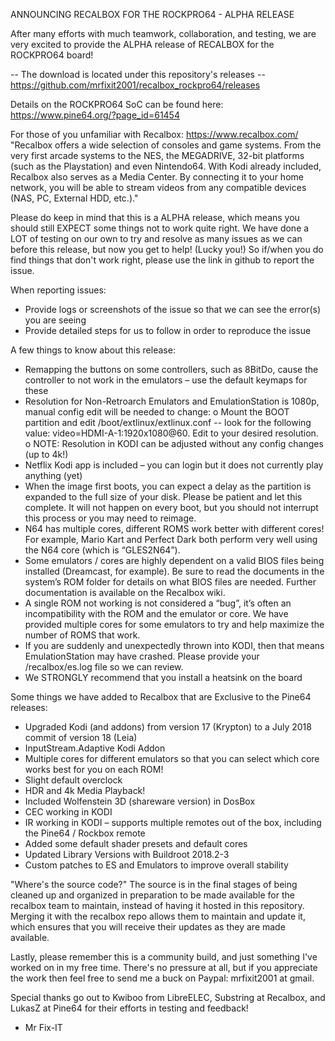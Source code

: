 ANNOUNCING RECALBOX FOR THE ROCKPRO64 - ALPHA RELEASE

After many efforts with much teamwork, collaboration, and testing, we are very excited to provide the ALPHA release of RECALBOX for the ROCKPRO64 board! 

-- The download is located under this repository's releases --
https://github.com/mrfixit2001/recalbox_rockpro64/releases

Details on the ROCKPRO64 SoC can be found here:
https://www.pine64.org/?page_id=61454

For those of you unfamiliar with Recalbox:
https://www.recalbox.com/
"Recalbox offers a wide selection of consoles and game systems. From the very first arcade systems to the NES, the MEGADRIVE, 32-bit platforms (such as the Playstation) and even Nintendo64. With Kodi already included, Recalbox also serves as a Media Center. By connecting it to your home network, you will be able to stream videos from any compatible devices (NAS, PC, External HDD, etc.)."

Please do keep in mind that this is a ALPHA release, which means you should still EXPECT some things not to work quite right. We have done a LOT of testing on our own to try and resolve as many issues as we can before this release, but now you get to help! (Lucky you!) So if/when you do find things that don't work right, please use the link in github to report the issue.

When reporting issues:
 - Provide logs or screenshots of the issue so that we can see the error(s) you are seeing
 - Provide detailed steps for us to follow in order to reproduce the issue

A few things to know about this release:
 -  Remapping the buttons on some controllers, such as 8BitDo, cause the controller to not work in the emulators – use the default keymaps for these
 -  Resolution for Non-Retroarch Emulators and EmulationStation is 1080p, manual config edit will be needed to change: 
    o Mount the BOOT partition and edit /boot/extlinux/extlinux.conf -- look for the following value: video=HDMI-A-1:1920x1080@60. Edit to your desired resolution. 
    o NOTE: Resolution in KODI can be adjusted without any config changes (up to 4k!)
 -  Netflix Kodi app is included – you can login but it does not currently play anything (yet)
 -  When the image first boots, you can expect a delay as the partition is expanded to the full size of your disk. Please be patient and let this complete. It will not happen on every boot, but you should not interrupt this process or you may need to reimage.
 -  N64 has multiple cores, different ROMS work better with different cores! For example, Mario Kart and Perfect Dark both perform very well using the N64 core (which is “GLES2N64”).
  -  Some emulators / cores are highly dependent on a valid BIOS files being installed (Dreamcast, for example). Be sure to read the documents in the system’s ROM folder for details on what BIOS files are needed. Further documentation is available on the Recalbox wiki.
 -  A single ROM not working is not considered a “bug”, it’s often an incompatibility with the ROM and the emulator or core. We have provided multiple cores for some emulators to try and help maximize the number of ROMS that work.
 -  If you are suddenly and unexpectedly thrown into KODI, then that means EmulationStation may have crashed. Please provide your /recalbox/es.log file so we can review.
 -  We STRONGLY recommend that you install a heatsink on the board

Some things we have added to Recalbox that are Exclusive to the Pine64 releases:
 -  Upgraded Kodi (and addons) from version 17 (Krypton) to a July 2018 commit of version 18 (Leia)
 -  InputStream.Adaptive Kodi Addon
 -  Multiple cores for different emulators so that you can select which core works best for you on each ROM!
 -  Slight default overclock
 -  HDR and 4k Media Playback!
 -  Included Wolfenstein 3D (shareware version) in DosBox
 -  CEC working in KODI
 -  IR working in KODI – supports multiple remotes out of the box, including the Pine64 / Rockbox remote
 -  Added some default shader presets and default cores
 -  Updated Library Versions with Buildroot 2018.2-3
 -  Custom patches to ES and Emulators to improve overall stability


"Where's the source code?"
The source is in the final stages of being cleaned up and organized in preparation to be made available for the recalbox team to maintain, instead of having it hosted in this repository. Merging it with the recalbox repo allows them to maintain and update it, which ensures that you will receive their updates as they are made available. 

Lastly, please remember this is a community build, and just something I've worked on in my free time. There's no pressure at all, but if you appreciate the work then feel free to send me a buck on Paypal: mrfixit2001 at gmail.

Special thanks go out to Kwiboo from LibreELEC, Substring at Recalbox, and LukasZ at Pine64 for their efforts in testing and feedback!

- Mr Fix-IT
